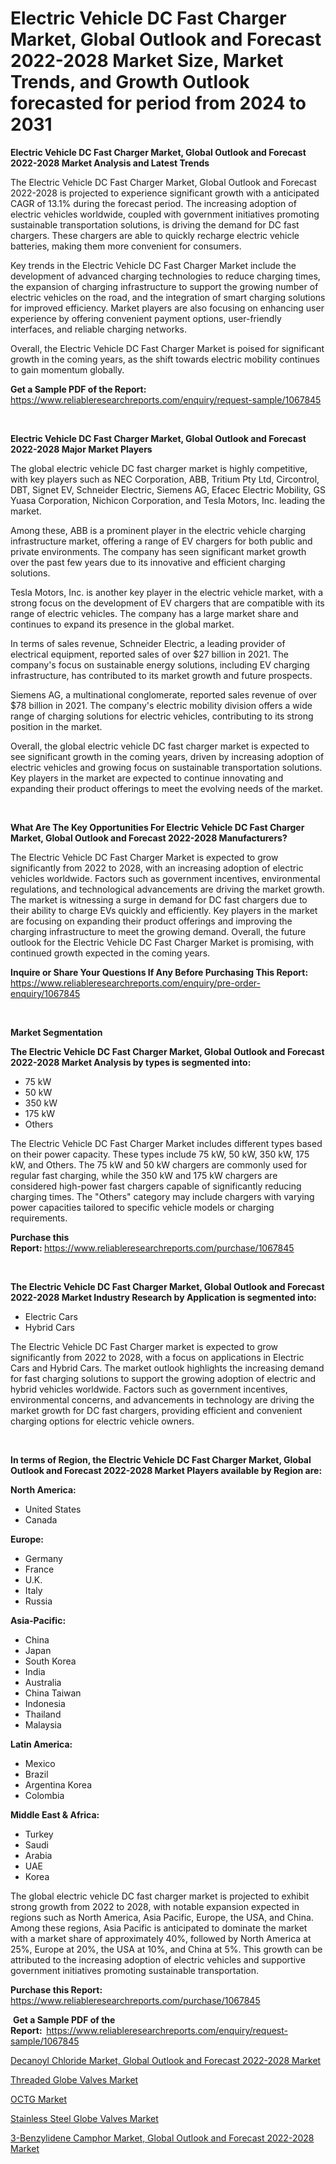 <p><h1>Electric Vehicle DC Fast Charger Market, Global Outlook and Forecast 2022-2028 Market Size, Market Trends, and Growth Outlook forecasted for period from 2024 to 2031</h1></p><p><strong>Electric Vehicle DC Fast Charger Market, Global Outlook and Forecast 2022-2028 Market Analysis and Latest Trends</strong></p>
<p><p>The Electric Vehicle DC Fast Charger Market, Global Outlook and Forecast 2022-2028 is projected to experience significant growth with a anticipated CAGR of 13.1% during the forecast period. The increasing adoption of electric vehicles worldwide, coupled with government initiatives promoting sustainable transportation solutions, is driving the demand for DC fast chargers. These chargers are able to quickly recharge electric vehicle batteries, making them more convenient for consumers.</p><p>Key trends in the Electric Vehicle DC Fast Charger Market include the development of advanced charging technologies to reduce charging times, the expansion of charging infrastructure to support the growing number of electric vehicles on the road, and the integration of smart charging solutions for improved efficiency. Market players are also focusing on enhancing user experience by offering convenient payment options, user-friendly interfaces, and reliable charging networks.</p><p>Overall, the Electric Vehicle DC Fast Charger Market is poised for significant growth in the coming years, as the shift towards electric mobility continues to gain momentum globally.</p></p>
<p><strong>Get a Sample PDF of the Report:&nbsp;</strong> <a href="https://www.reliableresearchreports.com/enquiry/request-sample/1067845">https://www.reliableresearchreports.com/enquiry/request-sample/1067845</a></p>
<p>&nbsp;</p>
<p><strong>Electric Vehicle DC Fast Charger Market, Global Outlook and Forecast 2022-2028 Major Market Players</strong></p>
<p><p>The global electric vehicle DC fast charger market is highly competitive, with key players such as NEC Corporation, ABB, Tritium Pty Ltd, Circontrol, DBT, Signet EV, Schneider Electric, Siemens AG, Efacec Electric Mobility, GS Yuasa Corporation, Nichicon Corporation, and Tesla Motors, Inc. leading the market.</p><p>Among these, ABB is a prominent player in the electric vehicle charging infrastructure market, offering a range of EV chargers for both public and private environments. The company has seen significant market growth over the past few years due to its innovative and efficient charging solutions.</p><p>Tesla Motors, Inc. is another key player in the electric vehicle market, with a strong focus on the development of EV chargers that are compatible with its range of electric vehicles. The company has a large market share and continues to expand its presence in the global market.</p><p>In terms of sales revenue, Schneider Electric, a leading provider of electrical equipment, reported sales of over $27 billion in 2021. The company's focus on sustainable energy solutions, including EV charging infrastructure, has contributed to its market growth and future prospects.</p><p>Siemens AG, a multinational conglomerate, reported sales revenue of over $78 billion in 2021. The company's electric mobility division offers a wide range of charging solutions for electric vehicles, contributing to its strong position in the market.</p><p>Overall, the global electric vehicle DC fast charger market is expected to see significant growth in the coming years, driven by increasing adoption of electric vehicles and growing focus on sustainable transportation solutions. Key players in the market are expected to continue innovating and expanding their product offerings to meet the evolving needs of the market.</p></p>
<p>&nbsp;</p>
<p><strong>What Are The Key Opportunities For Electric Vehicle DC Fast Charger Market, Global Outlook and Forecast 2022-2028 Manufacturers?</strong></p>
<p><p>The Electric Vehicle DC Fast Charger Market is expected to grow significantly from 2022 to 2028, with an increasing adoption of electric vehicles worldwide. Factors such as government incentives, environmental regulations, and technological advancements are driving the market growth. The market is witnessing a surge in demand for DC fast chargers due to their ability to charge EVs quickly and efficiently. Key players in the market are focusing on expanding their product offerings and improving the charging infrastructure to meet the growing demand. Overall, the future outlook for the Electric Vehicle DC Fast Charger Market is promising, with continued growth expected in the coming years.</p></p>
<p><strong>Inquire or Share Your Questions If Any Before Purchasing This Report:</strong> <a href="https://www.reliableresearchreports.com/enquiry/pre-order-enquiry/1067845">https://www.reliableresearchreports.com/enquiry/pre-order-enquiry/1067845</a></p>
<p>&nbsp;</p>
<p><strong>Market Segmentation</strong></p>
<p><strong>The Electric Vehicle DC Fast Charger Market, Global Outlook and Forecast 2022-2028 Market Analysis by types is segmented into:</strong></p>
<p><ul><li>75 kW</li><li>50 kW</li><li>350 kW</li><li>175 kW</li><li>Others</li></ul></p>
<p><p>The Electric Vehicle DC Fast Charger Market includes different types based on their power capacity. These types include 75 kW, 50 kW, 350 kW, 175 kW, and Others. The 75 kW and 50 kW chargers are commonly used for regular fast charging, while the 350 kW and 175 kW chargers are considered high-power fast chargers capable of significantly reducing charging times. The "Others" category may include chargers with varying power capacities tailored to specific vehicle models or charging requirements.</p></p>
<p><strong>Purchase this Report:&nbsp;</strong><a href="https://www.reliableresearchreports.com/purchase/1067845">https://www.reliableresearchreports.com/purchase/1067845</a></p>
<p>&nbsp;</p>
<p><strong>The Electric Vehicle DC Fast Charger Market, Global Outlook and Forecast 2022-2028 Market Industry Research by Application is segmented into:</strong></p>
<p><ul><li>Electric Cars</li><li>Hybrid Cars</li></ul></p>
<p><p>The Electric Vehicle DC Fast Charger market is expected to grow significantly from 2022 to 2028, with a focus on applications in Electric Cars and Hybrid Cars. The market outlook highlights the increasing demand for fast charging solutions to support the growing adoption of electric and hybrid vehicles worldwide. Factors such as government incentives, environmental concerns, and advancements in technology are driving the market growth for DC fast chargers, providing efficient and convenient charging options for electric vehicle owners.</p></p>
<p>&nbsp;</p>
<p><strong>In terms of Region, the Electric Vehicle DC Fast Charger Market, Global Outlook and Forecast 2022-2028 Market Players available by Region are:</strong></p>
<p>
    <p> <strong> North America: </strong>
        <ul>
            <li>United States</li>
            <li>Canada</li>
        </ul>
        </p> 
    <p> <strong> Europe: </strong>
        <ul>
            <li>Germany</li>
            <li>France</li>
            <li>U.K.</li>
            <li>Italy</li>
            <li>Russia</li>
        </ul>
        </p> 
    <p> <strong> Asia-Pacific: </strong>
        <ul>
            <li>China</li>
            <li>Japan</li>
            <li>South Korea</li>
            <li>India</li>
            <li>Australia</li>
            <li>China Taiwan</li>
            <li>Indonesia</li>
            <li>Thailand</li>
            <li>Malaysia</li>
        </ul>
        </p> 
    <p> <strong> Latin America: </strong>
        <ul>
            <li>Mexico</li>
            <li>Brazil</li>
            <li>Argentina Korea</li>
            <li>Colombia</li>
        </ul>
        </p> 
    <p> <strong> Middle East & Africa: </strong>
        <ul>
            <li>Turkey</li>
            <li>Saudi</li>
            <li>Arabia</li>
            <li>UAE</li>
            <li>Korea</li>
        </ul>
    </p>
    </p>
<p><p>The global electric vehicle DC fast charger market is projected to exhibit strong growth from 2022 to 2028, with notable expansion expected in regions such as North America, Asia Pacific, Europe, the USA, and China. Among these regions, Asia Pacific is anticipated to dominate the market with a market share of approximately 40%, followed by North America at 25%, Europe at 20%, the USA at 10%, and China at 5%. This growth can be attributed to the increasing adoption of electric vehicles and supportive government initiatives promoting sustainable transportation.</p></p>
<p><strong>Purchase this Report: </strong><a href="https://www.reliableresearchreports.com/purchase/1067845">https://www.reliableresearchreports.com/purchase/1067845</a></p>
<p>&nbsp;<strong>Get a Sample PDF of the Report:&nbsp;&nbsp;</strong><a href="https://www.reliableresearchreports.com/enquiry/request-sample/1067845">https://www.reliableresearchreports.com/enquiry/request-sample/1067845</a></p>
<p><strong></strong></p>
<p><p><a href="https://github.com/mauripalmi/Market-Research-Report-List-1/blob/main/decanoyl-chloride-market-global-outlook-and-forecast-2022-2028-market.md">Decanoyl Chloride Market, Global Outlook and Forecast 2022-2028 Market</a></p><p><a href="https://medium.com/@zoerees777/threaded-globe-valves-market-competitive-analysis-market-trends-and-forecast-to-2031-b340a2ffcfaf">Threaded Globe Valves Market</a></p><p><a href="https://medium.com/@annaalexander40/octg-market-insights-into-market-cagr-market-trends-and-growth-strategies-1a3924260169">OCTG Market</a></p><p><a href="https://medium.com/@zoerees777/analyzing-stainless-steel-globe-valves-market-global-industry-perspective-and-forecast-2024-to-8face8d15dd1">Stainless Steel Globe Valves Market</a></p><p><a href="https://github.com/nicoletavirag/Market-Research-Report-List-1/blob/main/3-benzylidene-camphor-market-global-outlook-and-forecast-2022-2028-market.md">3-Benzylidene Camphor Market, Global Outlook and Forecast 2022-2028 Market</a></p></p>
